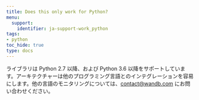 ```yaml
---
title: Does this only work for Python?
menu:
  support:
    identifier: ja-support-work_python
tags:
- python
toc_hide: true
type: docs
---
```


ライブラリは Python 2.7 以降、および Python 3.6 以降をサポートしています。アーキテクチャーは他のプログラミング言語とのインテグレーションを容易にします。他の言語のモニタリングについては、[contact@wandb.com](mailto:contact@wandb.com) にお問い合わせください。